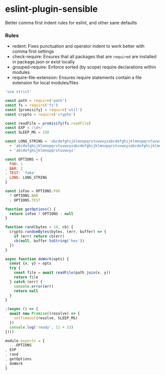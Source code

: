 # eslint-plugin-sensible

Better comma first indent rules for eslint, and other sane defaults

### Rules

* redent: Fixes punctuation and operator indent to work better with comma first settings
* check-require: Ensures that all packages that are `required` are installed in package.json or exist locally
* grouped-require: Enforce sorted (by scope) require declarations within modules
* require-file-extension: Ensures require statements contain a file extension for local modules/files

```javascript
'use strict'

const path = require('path')
const fs = require('fs')
const {promisify} = require('util')
const crypto = require('crypto')

const readFile = promisify(fs.readFile)
const EXP = /\d+/
const SLEEP_MS = 150

const LONG_STRING = 'abcdefghijklmnopqrstuvwxyzabcdefghijklmnopqrstuvwxyz'
  + 'abcdefghijklmnopqrstuvwxyzabcdefghijklmnopqrstuvwxyzabcdefghijklmnopqrstuvwxyz'
  + 'abcdefghijklmnopqrstuvwxyz'

const OPTIONS = {
  FOO: 1
, BAR: 2
, TEST: 'fake'
, LONG: LONG_STRING
}

const isFoo = OPTIONS.FOO
  ? OPTIONS.BAR
  : OPTIONS.TEST

function getOptions() {
  return isFoo ? OPTIONS : null
}

function rand(bytes = 10, cb) {
  crypto.randomBytes(bytes, (err, buffer) => {
    if (err) return cb(err)
    cb(null, buffer.toString('hex'))
  })
}

async function doWork(opts) {
  const {x, y} = opts
  try {
    const file = await readFile(path.join(x, y))
    return file
  } catch (err) {
    console.error(err)
    return null
  }
}

;(async () => {
  await new Promise((resolve) => {
    setTimeout(resolve, SLEEP_MS)
  })
  console.log('ready', 11 + 33)
})()

module.exports = {
  ...OPTIONS
, EXP
, rand
, getOptions
, doWork
}
```
